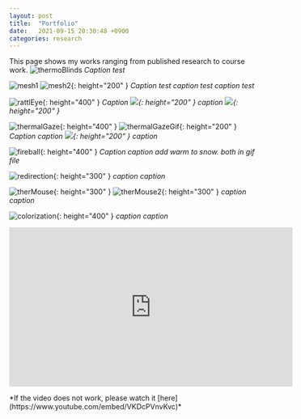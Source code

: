 ```yaml
---
layout: post
title:  "Portfolio"
date:   2021-09-15 20:30:48 +0900
categories: research
---
```


This page shows my works ranging from published research to course work.
![thermoBlinds](/assets/works/thermoBlinds.png)
*Caption test*

![mesh1](/assets/works/mesh1.jpg)
![mesh2](/assets/works/mesh2.png){: height="200" }
*Caption test caption test caption test*

![rattlEye](/assets/works/rattlEye.png){: height="400" }
*Caption ![](/assets/works/){: height="200" } caption ![](/assets/works/){: height="200" }*

![thermalGaze](/assets/works/thermalGaze.png){: height="400" }
![thermalGazeGif](/assets/works/thermalGaze.gif){: height="200" }
*Caption caption ![](/assets/works/){: height="200" } caption*

![fireball](/assets/works/fireball.png){: height="400" }
*Caption caption add warm to snow. both in gif file*

![redirection](/assets/works/redirection.png){: height="300" }
*caption caption*

![therMouse](/assets/works/therMouse.jpg){: height="300" }
![therMouse2](/assets/works/therMouse2.jpg){: height="300" }
*caption caption*

![colorization](/assets/works/colorization.gif){: height="400" }
*caption caption*

<p align="center">
<iframe width="560" height="315" src="https://www.youtube.com/embed/VKDcPVnvKvc" title="YouTube video player" frameborder="0" allow="accelerometer; autoplay; clipboard-write; encrypted-media; gyroscope; picture-in-picture" allowfullscreen></iframe>
</p>
*If the video does not work, please watch it [here](https://www.youtube.com/embed/VKDcPVnvKvc)*

